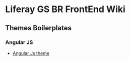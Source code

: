 # Liferay GS BR FrontEnd Wiki

## Themes Boilerplates

### Angular JS

 - [Angular Js theme](https://github.com/clovisdasilvaneto/Liferay-AngularJs-Theme)